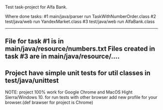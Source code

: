 Test task-project for Alfa Bank.

Where done tasks:
#1 main/java/parser run TaskWithNumberOrder.class
#2 test/java/web run YandexMarket.class
#3 test/java/web run AlfaBank.class

------------------------------
File for task #1 is in main/java/resource/numbers.txt
Files created in task #3 are in main/java/resource/....
-------------------------------
Project have simple unit tests for util classes in test/java/unittest
-------------------------------
NOTE:
project 100% work for Google Chrome and MacOS Hight Sierra/Windows 10.
for run tests with other browser add new profile for your browser.(def brawser for project is Chrome)
